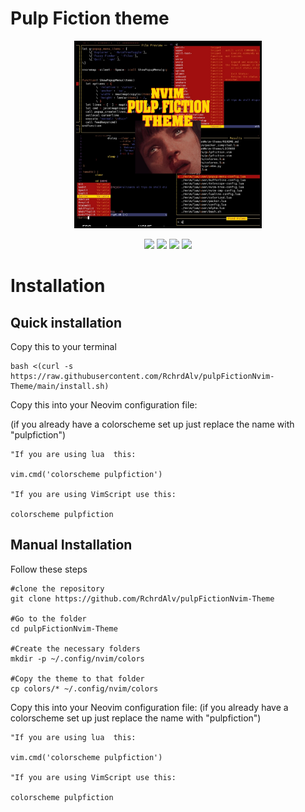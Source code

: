 # Pulp Fiction theme

<p align="center">
  <img src=".imgs/themepic.jpg" width="300" >

</p>
<p align="Center">
  <img src="https://img.shields.io/badge/LICENSE-MIT-redstyle=plastic&logo">
  <img src="https://img.shields.io/badge/-Neovim-success?logo=neovim&logoColor=blue&labelColor=2eff04&color=00A5FF" >
  <img src="https://img.shields.io/badge/-Vim-success?logo=vim&logoColor=013F00&labelColor=2eff04&color=D6FFD5" >
  <img src="https://img.shields.io/badge/-Linux-success?logo=linux&logoColor=ffffff&labelColor=246FFF&color=7A7A7A" >
</p>

# Installation

## Quick installation
Copy this to your terminal


```
bash <(curl -s  https://raw.githubusercontent.com/RchrdAlv/pulpFictionNvim-Theme/main/install.sh)
```
Copy this into your Neovim configuration file:

(if you already have a colorscheme set up just replace the name with "pulpfiction")
```vim
"If you are using lua  this:

vim.cmd('colorscheme pulpfiction')

"If you are using VimScript use this:

colorscheme pulpfiction
```



## Manual Installation
Follow these steps


```
#clone the repository
git clone https://github.com/RchrdAlv/pulpFictionNvim-Theme

#Go to the folder
cd pulpFictionNvim-Theme

#Create the necessary folders
mkdir -p ~/.config/nvim/colors

#Copy the theme to that folder
cp colors/* ~/.config/nvim/colors
```
Copy this into your Neovim configuration file:
(if you already have a colorscheme set up just replace the name with "pulpfiction")
```vim
"If you are using lua  this:

vim.cmd('colorscheme pulpfiction')

"If you are using VimScript use this:

colorscheme pulpfiction
```


